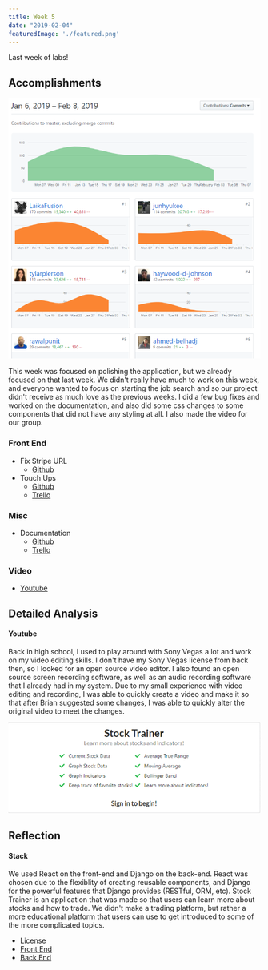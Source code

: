 ```yaml
---
title: Week 5
date: "2019-02-04"
featuredImage: './featured.png'
---
```


Last week of labs!

<!-- end -->

## Accomplishments

![Github](github.png)

This week was focused on polishing the application, but we already focused on that last week. We didn't really have much to work on this week, and everyone wanted to focus on starting the job search and so our project didn't receive as much love as the previous weeks. I did a few bug fixes and worked on the documentation, and also did some css changes to some components that did not have any styling at all. I also made the video for our group.

### Front End
- Fix Stripe URL
    - [Github](https://github.com/Lambda-School-Labs/labs9-stock-trainer/pull/104)
- Touch Ups
    - [Github](https://github.com/Lambda-School-Labs/labs9-stock-trainer/pull/101)
    - [Trello](https://trello.com/c/xysMNFxz/20-design-a-front-end-landing-page)

### Misc
- Documentation
    - [Github](https://github.com/Lambda-School-Labs/labs9-stock-trainer/pull/97)
    - [Trello](https://trello.com/c/ptlDctTH/12-readme)

### Video
- [Youtube](https://www.youtube.com/watch?v=iXQ1gl4ClbI&feature=youtu.be)


## Detailed Analysis

#### Youtube

Back in high school, I used to play around with Sony Vegas a lot and work on my video editing skills. I don't have my Sony Vegas license from back then, so I looked for an open source video editor. I also found an open source screen recording software, as well as an audio recording software that I already had in my system. Due to my small experience with video editing and recording, I was able to quickly create a video and make it so that after Brian suggested some changes, I was able to quickly alter the original video to meet the changes.


![Landing](landing.png)

## Reflection

#### Stack
We used React on the front-end and Django on the back-end. React was chosen due to the flexiblity of creating reusable components, and Django for the powerful features that Django provides (RESTful, ORM, etc). Stock Trainer is an application that was made so that users can learn more about stocks and how to trade. We didn't make a trading platform, but rather a more educational platform that users can use to get introduced to some of the more complicated topics.

- [License](https://github.com/Lambda-School-Labs/labs9-stock-trainer/blob/master/stockTrainerFrontend/src/pictureSources.txt)
- [Front End](https://stock-trainer.netlify.com/)
- [Back End](https://backend-stock-trainer.herokuapp.com/api/)
